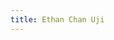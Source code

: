 ```yaml
---
title: Ethan Chan Uji
---
```


<script src="../../_scripts/orgchart.js"></script>

<div style="width:100%; height:700px;" id="tree"></div>

<script>
    var chart = new OrgChart(document.getElementById("tree"), {
    nodeMouseClick: OrgChart.action.none,
    template: "rony",
    enableSearch: false,
    mouseScrool: OrgChart.action.none,
    nodeBinding: {
        field_0: "name",
        field_1: "numbernick",
        field_2: "class",
        img_0: "img"
    },
    nodes: [
        { id: 1, name: "Ethan Chan", numbernick: "#1 \"\Doc McStuffins\"\ ", class: "Charter Class \|\ SP20", img: "../../images/bros/1echan.png" },
        { id: 2, pid: 1, name: "Sonny Vuong", numbernick: "#13 \"\CASΛNOVA\"\ ", class: "Alpha Class \|\ SP21", img: "../../images/bros/13svuong.png" },        
        { id: 3, pid: 2, name: "Kelvin Nguyen", numbernick: "#25 \"\GOOCHIE MΛNE\"\ ", class: "Beta Class \|\ FA21", img: "../../images/bros/25knguyen.png" },
        { id: 4, pid: 3, name: "Harrison Thow", numbernick: "#43 \"\VΛPRE\"\ ", class: "Delta Class \|\ SP23", img: "https://cdn.balkan.app/shared/empty-img-white.svg" },
        { id: 5, pid: 1, name: "Kristian Janevski", numbernick: "#37 \"\MESSIDONIΛ\"\ ", class: "Delta Class \|\ SP23", img: "https://cdn.balkan.app/shared/empty-img-white.svg" },
]
});
</script>